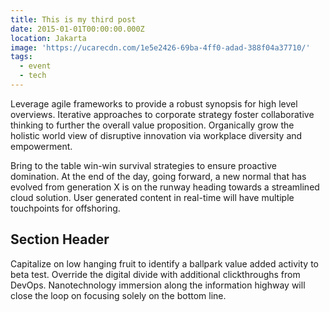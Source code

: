 ```yaml
---
title: This is my third post
date: 2015-01-01T00:00:00.000Z
location: Jakarta
image: 'https://ucarecdn.com/1e5e2426-69ba-4ff0-adad-388f04a37710/'
tags:
  - event
  - tech
---
```

Leverage agile frameworks to provide a robust synopsis for high level overviews. Iterative approaches to corporate strategy foster collaborative thinking to further the overall value proposition. Organically grow the holistic world view of disruptive innovation via workplace diversity and empowerment.

Bring to the table win-win survival strategies to ensure proactive domination. At the end of the day, going forward, a new normal that has evolved from generation X is on the runway heading towards a streamlined cloud solution. User generated content in real-time will have multiple touchpoints for offshoring.

## Section Header

Capitalize on low hanging fruit to identify a ballpark value added activity to beta test. Override the digital divide with additional clickthroughs from DevOps. Nanotechnology immersion along the information highway will close the loop on focusing solely on the bottom line.
